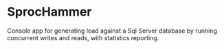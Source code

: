 # SprocHammer
Console app for generating load against a Sql Server database by running concurrent writes and reads, with statistics reporting.
